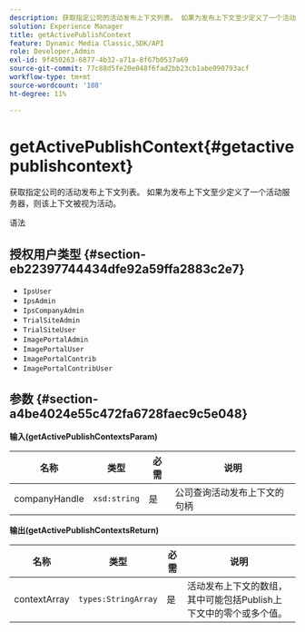 ```yaml
---
description: 获取指定公司的活动发布上下文列表。 如果为发布上下文至少定义了一个活动服务器，则该上下文被视为活动。
solution: Experience Manager
title: getActivePublishContext
feature: Dynamic Media Classic,SDK/API
role: Developer,Admin
exl-id: 9f450263-6877-4b32-a71a-8f67b0537a69
source-git-commit: 77c88d5fe20e048f6fad2bb23cb1abe090793acf
workflow-type: tm+mt
source-wordcount: '108'
ht-degree: 11%

---
```


# getActivePublishContext{#getactivepublishcontext}

获取指定公司的活动发布上下文列表。 如果为发布上下文至少定义了一个活动服务器，则该上下文被视为活动。

语法

## 授权用户类型 {#section-eb22397744434dfe92a59ffa2883c2e7}

* `IpsUser`
* `IpsAdmin`
* `IpsCompanyAdmin`
* `TrialSiteAdmin`
* `TrialSiteUser`
* `ImagePortalAdmin`
* `ImagePortalUser`
* `ImagePortalContrib`
* `ImagePortalContribUser`

## 参数 {#section-a4be4024e55c472fa6728faec9c5e048}

**输入(getActivePublishContextsParam)**

| 名称 | 类型 | 必需 | 说明 |
|---|---|---|---|
| companyHandle | `xsd:string` | 是 | 公司查询活动发布上下文的句柄 |

**输出(getActivePublishContextsReturn)**

| 名称 | 类型 | 必需 | 说明 |
|---|---|---|---|
| contextArray | `types:StringArray` | 是 | 活动发布上下文的数组，其中可能包括Publish上下文中的零个或多个值。 |
